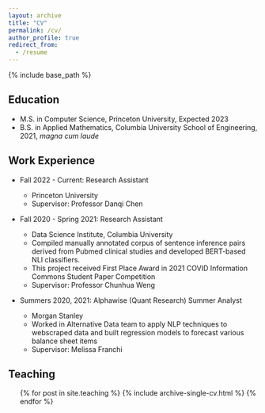 ```yaml
---
layout: archive
title: "CV"
permalink: /cv/
author_profile: true
redirect_from:
  - /resume
---
```


{% include base_path %}

## Education
* M.S. in Computer Science, Princeton University, Expected 2023
* B.S. in Applied Mathematics, Columbia University School of Engineering, 2021, _magna cum laude_

## Work Experience
* Fall 2022 - Current: Research Assistant
  * Princeton University
  * Supervisor: Professor Danqi Chen

* Fall 2020 - Spring 2021: Research Assistant
  * Data Science Institute, Columbia University
  * Compiled manually annotated corpus of sentence inference pairs derived from Pubmed clinical studies and developed BERT-based NLI classifiers. 
  * This project received First Place Award in 2021 COVID Information Commons Student Paper Competition   
  * Supervisor: Professor Chunhua Weng
  
* Summers 2020, 2021: Alphawise (Quant Research) Summer Analyst
  * Morgan Stanley
  * Worked in Alternative Data team to apply NLP techniques to webscraped data and built regression models to forecast various balance sheet items
  * Supervisor: Melissa Franchi


  
<!-- Skills
======
* Skill 1
* Skill 2
  * Sub-skill 2.1
  * Sub-skill 2.2
  * Sub-skill 2.3
* Skill 3

Publications
======
  <ul>{% for post in site.publications %}
    {% include archive-single-cv.html %}
  {% endfor %}</ul>
  
Talks
======
  <ul>{% for post in site.talks %}
    {% include archive-single-talk-cv.html %}
  {% endfor %}</ul> -->
  
## Teaching

  <ul>{% for post in site.teaching %}
    {% include archive-single-cv.html %}
  {% endfor %}</ul>
  
